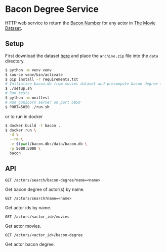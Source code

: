 # Bacon Degree Service

HTTP web service to return the [Bacon Number](https://en.wikipedia.org/wiki/Six_Degrees_of_Kevin_Bacon) for any actor in [The Movie Dataset]().

## Setup

First download the dataset [here](https://www.kaggle.com/rounakbanik/the-movies-dataset) and place the `archive.zip` file into the `data` directory.

```bash
$ python -m venv venv
$ source venv/bin/activate
$ pip install -r requirements.txt
# Initialize bacon.db from movies dataset and precompute bacon degree table
$ ./setup.sh
# Run tests
$ python -m unittest
# Run gunicorn server on port 5050
$ PORT=5050 ./run.sh
```

or to run in docker

```bash
$ docker build -t bacon .
$ docker run \
  -d \
  --rm \
  -v $(pwd)/bacon.db:/data/bacon.db \
  -p 5000:5000 \
  bacon
```

## API

```
GET /actors/search/bacon-degree?name=<name>
```

Get bacon degree of actor(s) by name.


```
GET /actors/search?name=<name>
````

Get actor ids by name.

```
GET /actors/<actor_id>/movies
```

Get actor movies.

```
GET /actors/<actor_id>/bacon-degree
```

 Get actor bacon degree.
